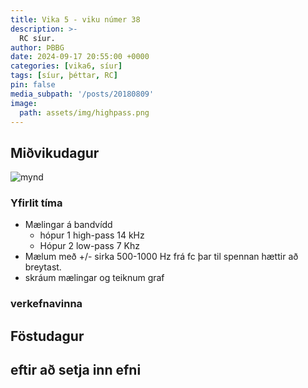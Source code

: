 ```yaml
---
title: Vika 5 - viku númer 38
description: >-
  RC síur.
author: ÞBBG
date: 2024-09-17 20:55:00 +0000
categories: [vika6, síur]
tags: [síur, þéttar, RC]
pin: false
media_subpath: '/posts/20180809'
image:
  path: assets/img/highpass.png 
---
```


## Miðvikudagur

![mynd](https://www.electronics-tutorials.ws/wp-content/uploads/2018/05/filter-fil10.gif)

### Yfirlit tíma

- Mælingar á bandvídd
  - hópur 1 high-pass 14 kHz
  - Hópur 2 low-pass 7 Khz
- Mælum með +/- sirka 500-1000 Hz frá fc þar til spennan hættir að breytast.
- skráum mælingar og teiknum graf

### verkefnavinna


## Föstudagur

## eftir að setja inn efni



